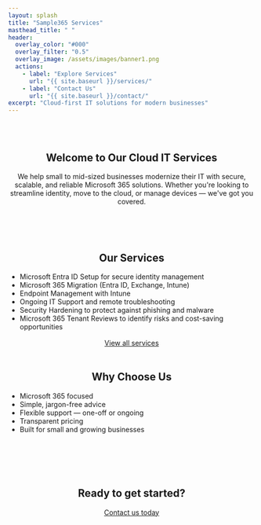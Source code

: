 ```yaml
---
layout: splash
title: "Sample365 Services"
masthead_title: " "
header:
  overlay_color: "#000"
  overlay_filter: "0.5"
  overlay_image: /assets/images/banner1.png
  actions:
    - label: "Explore Services"
      url: "{{ site.baseurl }}/services/"
    - label: "Contact Us"
      url: "{{ site.baseurl }}/contact/"
excerpt: "Cloud-first IT solutions for modern businesses"
---
```


<section style="max-width: 800px; margin: 0 auto 3rem; padding: 2rem 0; text-align: center;">
  <h2>Welcome to Our Cloud IT Services</h2>
  <p>We help small to mid-sized businesses modernize their IT with secure, scalable, and reliable Microsoft 365 solutions. Whether you're looking to streamline identity, move to the cloud, or manage devices — we've got you covered.</p>
</section>

<section style="max-width: 800px; margin: 0 auto 3rem;">
  <h2 style="text-align: center;">Our Services</h2>
  <ul style="list-style-type: disc; margin: 0 auto; max-width: 600px; text-align: left;">
    <li>Microsoft Entra ID Setup for secure identity management</li>
    <li>Microsoft 365 Migration (Entra ID, Exchange, Intune)</li>
    <li>Endpoint Management with Intune</li>
    <li>Ongoing IT Support and remote troubleshooting</li>
    <li>Security Hardening to protect against phishing and malware</li>
    <li>Microsoft 365 Tenant Reviews to identify risks and cost-saving opportunities</li>
  </ul>
  <p style="text-align: center; margin-top: 1rem;">
    <a href="{{ site.baseurl }}/services/">View all services</a>
  </p>
</section>

<section style="max-width: 800px; margin: 0 auto 3rem; text-align: center;">
  <h2>Why Choose Us</h2>
  <ul style="list-style-type: disc; margin: 0 auto; max-width: 600px; text-align: left;">
    <li>Microsoft 365 focused</li>
    <li>Simple, jargon-free advice</li>
    <li>Flexible support — one-off or ongoing</li>
    <li>Transparent pricing</li>
    <li>Built for small and growing businesses</li>
  </ul>
</section>

<section style="text-align: center; padding: 2rem 0;">
  <h2>Ready to get started?</h2>
  <a href="{{ site.baseurl }}/contact/" class="btn btn--primary">Contact us today</a>
</section>
